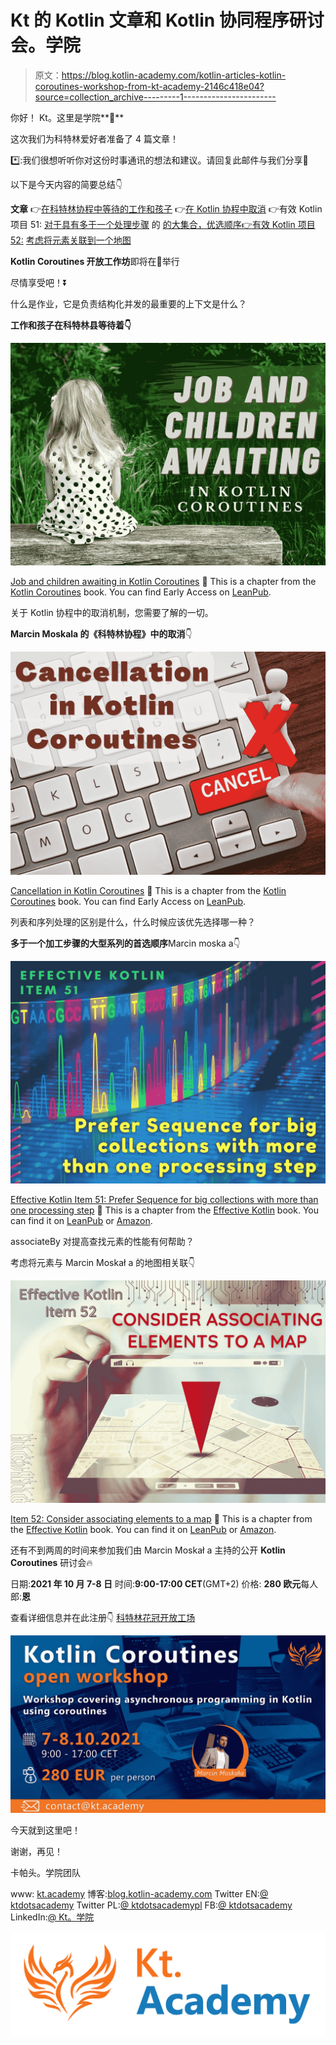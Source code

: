 # Kt 的 Kotlin 文章和 Kotlin 协同程序研讨会。学院

> 原文：<https://blog.kotlin-academy.com/kotlin-articles-kotlin-coroutines-workshop-from-kt-academy-2146c418e04?source=collection_archive---------1----------------------->

你好！
Kt。这里是学院**👋**

这次我们为科特林爱好者准备了 4 篇文章！

*️⃣:我们很想听听你对这份时事通讯的想法和建议。请回复此邮件与我们分享📩

以下是今天内容的简要总结👇

**文章**
👉[在科特林协程中等待的工作和孩子](https://kt.academy/article/cc-job)
👉[在 Kotlin 协程中取消](https://kt.academy/article/cc-cancellation)
👉有效 Kotlin 项目 51: [对于具有多于一个处理步骤](https://kt.academy/article/ek-sequence)
的 [的大集合，优选顺序👉有效 Kotlin 项目 52:](https://kt.academy/article/ek-sequence) [考虑将元素关联到一个地图](https://kt.academy/article/ek-associate)

**Kotlin Coroutines 开放工作坊**即将在🥳举行

尽情享受吧！⏬

什么是作业，它是负责结构化并发的最重要的上下文是什么？

**工作和孩子在科特林县等待着👇**

[![](img/fc94d7ed83a497d04c29d28af8dfac65.png)](https://kt.academy/article/cc-job)

[Job and children awaiting in Kotlin Coroutines](https://kt.academy/article/cc-job)
🔻 This is a chapter from the [Kotlin Coroutines](https://kt.academy/book/coroutines) book. You can find Early Access on [LeanPub](https://leanpub.com/coroutines/).

关于 Kotlin 协程中的取消机制，您需要了解的一切。

**Marcin Moskala 的《科特林协程》中的取消**👇

[![](img/82e9979eff9bf2622957fb53209e03f1.png)](https://kt.academy/article/cc-cancellation)

[Cancellation in Kotlin Coroutines](https://kt.academy/article/cc-cancellation)
🔻 This is a chapter from the [Kotlin Coroutines](https://kt.academy/book/coroutines) book. You can find Early Access on [LeanPub](https://leanpub.com/coroutines/).

列表和序列处理的区别是什么，什么时候应该优先选择哪一种？

**多于一个加工步骤的大型系列的首选顺序**Marcin moska a👇

[![](img/1126b11118c3fb10b0d551df77312601.png)](https://kt.academy/article/ek-sequence)

[Effective Kotlin Item 51: Prefer Sequence for big collections with more than one processing step](https://kt.academy/article/ek-sequence)
🔻 This is a chapter from the [Effective Kotlin](https://kt.academy/book/effectivekotlin) book. You can find it on [LeanPub](https://leanpub.com/effectivekotlin) or [Amazon](https://www.amazon.com/Effective-Kotlin-practices-Marcin-Moskala/dp/8395452837/ref=sr_1_1?dchild=1&keywords=effective+kotlin&qid=1615033955&sr=8-1).

associateBy 对提高查找元素的性能有何帮助？

考虑将元素与 Marcin Moskał a 的地图相关联👇

[![](img/6ae44918dfc97f19b3891b477f165ec1.png)](https://kt.academy/article/ek-associate)

[Item 52: Consider associating elements to a map](https://kt.academy/article/ek-associate)
🔻 This is a chapter from the [Effective Kotlin](https://kt.academy/book/effectivekotlin) book. You can find it on [LeanPub](https://leanpub.com/effectivekotlin) or [Amazon](https://www.amazon.com/Effective-Kotlin-practices-Marcin-Moskala/dp/8395452837/ref=sr_1_1?dchild=1&keywords=effective+kotlin&qid=1615033955&sr=8-1).

还有不到两周的时间来参加我们由 Marcin Moskał a 主持的公开 **Kotlin Coroutines** 研讨会🔥

日期:**2021 年 10 月 7-8 日**
时间:**9:00-17:00 CET**(GMT+2)
价格: **280 欧元**每人
郎:**恩**

查看详细信息并在此注册👇
[科特林花冠开放工场](https://kt.academy/workshop/coroutines)

[![](img/7c8e5f959be476eab52fe5e8861431d0.png)](https://kt.academy/workshop/coroutines)

今天就到这里吧！

谢谢，再见！

卡帕头。学院团队

www: [kt.academy](https://kt.academy/)
博客:[blog.kotlin-academy.com](http://blog.kotlin-academy.com/)
Twitter EN:[@ ktdotsacademy](https://twitter.com/ktdotacademy)
Twitter PL:[@ ktdotsacademypl](https://twitter.com/ktdotacademyPL)
FB:[@ ktdotsacademy](https://www.facebook.com/KtDotAcademy)
LinkedIn:[@ Kt。学院](https://www.linkedin.com/company/kt-academy/)

[![](img/50c8ddef98b77f2f911aff07890446de.png)](https://kt.academy)